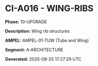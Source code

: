 # CI-A016 - WING-RIBS

**Phase:** 10-UPGRADE

**Description:** Wing rib structures

**AMPEL:** AMPEL-01-TUW (Tube and Wing)

**Segment:** A-ARCHITECTURE

**Generated:** 2025-08-25 17:27:29 UTC
